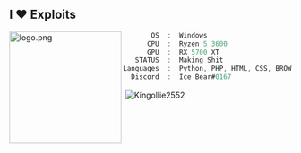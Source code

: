 <h2>I ♥ Exploits</h2>
<img align="left" src="https://c.tenor.com/pcw4us9DIyoAAAAM/we-bare-bears-snow-bear.gif" alt="logo.png" width="200" /> 

```csharp
       OS  :  Windows
      CPU  :  Ryzen 5 3600
      GPU  :  RX 5700 XT
   STATUS  :  Making Shit
Languages  :  Python, PHP, HTML, CSS, BROWSERJS
  Discord  :  Ice Bear#0167
```
<!--
I stole this from ecriminal
-->
<p>&nbsp;<img align="center" src="https://github-readme-stats.vercel.app/api?username=TheonlyIcebear&show_icons=true&locale=en&theme=chartreuse-light" alt="Kingollie2552" /></p>
 
</samp>
 </p
